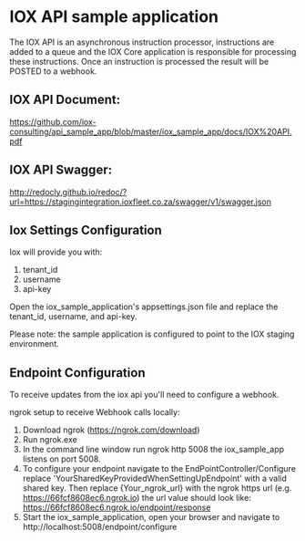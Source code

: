 # IOX API sample application

The IOX API is an asynchronous instruction processor, instructions are added to a queue and the IOX Core application is responsible for processing these instructions. Once an instruction is processed the result will be POSTED to a webhook.

## IOX API Document:
https://github.com/iox-consulting/api_sample_app/blob/master/iox_sample_app/docs/IOX%20API.pdf

## IOX API Swagger: 
http://redocly.github.io/redoc/?url=https://stagingintegration.ioxfleet.co.za/swagger/v1/swagger.json

## Iox Settings Configuration
Iox will provide you with:
1. tenant_id
2. username
3. api-key

Open the iox_sample_application's appsettings.json file and replace the tenant_id, username, and api-key.

Please note: the sample application is configured to point to the IOX staging environment.

## Endpoint Configuration

To receive updates from the iox api you'll need to configure a webhook.

ngrok setup to receive Webhook calls locally:
1. Download ngrok (https://ngrok.com/download)
2. Run ngrok.exe 
3. In the command line window run ngrok http 5008 the iox_sample_app listens on port 5008.
4. To configure your endpoint navigate to the EndPointController/Configure replace 'YourSharedKeyProvidedWhenSettingUpEndpoint' with a valid shared key. Then replace {Your_ngrok_url} with the ngrok https url (e.g. https://66fcf8608ec6.ngrok.io) the url value should look like:  https://66fcf8608ec6.ngrok.io/endpoint/response 
5. Start the iox_sample_application, open your browser and navigate to http://localhost:5008/endpoint/configure




  
  

   
